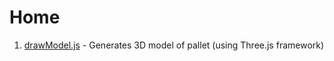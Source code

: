 # Home

1. [drawModel.js](https://github.com/arekp09/Pallet-Configurator/wiki/Documentation---drawModel.js) - Generates 3D model of pallet (using Three.js framework)
